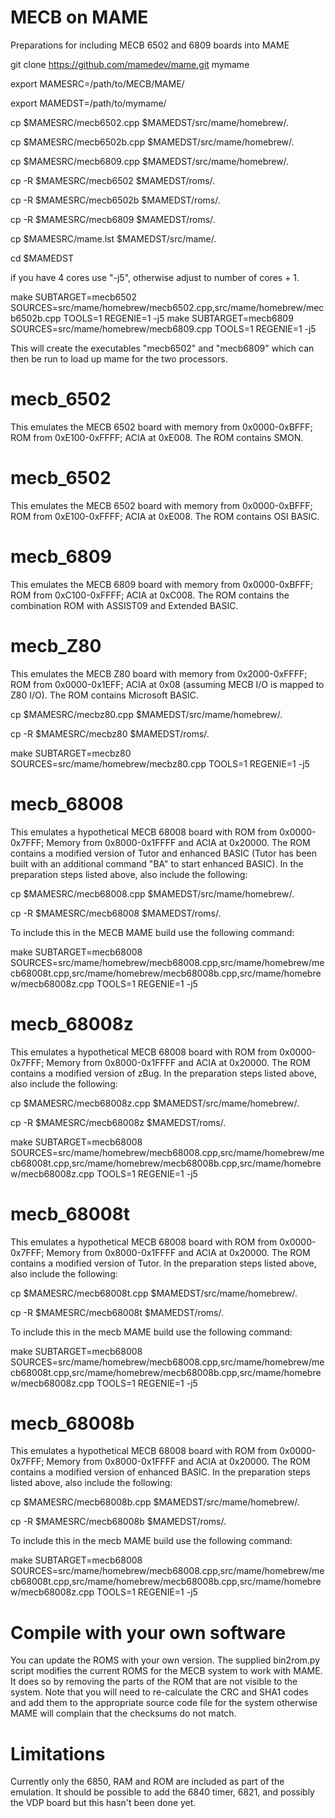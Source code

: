 # MECB on MAME

Preparations for including MECB 6502 and 6809 boards into MAME

git clone https://github.com/mamedev/mame.git mymame

export MAMESRC=/path/to/MECB/MAME/

export MAMEDST=/path/to/mymame/

cp $MAMESRC/mecb6502.cpp $MAMEDST/src/mame/homebrew/.

cp $MAMESRC/mecb6502b.cpp $MAMEDST/src/mame/homebrew/.

cp $MAMESRC/mecb6809.cpp $MAMEDST/src/mame/homebrew/.

cp -R $MAMESRC/mecb6502 $MAMEDST/roms/.

cp -R $MAMESRC/mecb6502b $MAMEDST/roms/.

cp -R $MAMESRC/mecb6809 $MAMEDST/roms/.

cp $MAMESRC/mame.lst $MAMEDST/src/mame/.

cd $MAMEDST

if you have 4 cores use "-j5", otherwise adjust to number of cores + 1.

make SUBTARGET=mecb6502 SOURCES=src/mame/homebrew/mecb6502.cpp,src/mame/homebrew/mecb6502b.cpp TOOLS=1 REGENIE=1 -j5
make SUBTARGET=mecb6809 SOURCES=src/mame/homebrew/mecb6809.cpp TOOLS=1 REGENIE=1 -j5

This will create the executables "mecb6502" and "mecb6809" which can then be run to load up mame for the two processors.

# mecb_6502
This emulates the MECB 6502 board with memory from 0x0000-0xBFFF; ROM from 0xE100-0xFFFF; ACIA at 0xE008. The ROM contains SMON.

# mecb_6502
This emulates the MECB 6502 board with memory from 0x0000-0xBFFF; ROM from 0xE100-0xFFFF; ACIA at 0xE008. The ROM contains OSI BASIC.

# mecb_6809
This emulates the MECB 6809 board with memory from 0x0000-0xBFFF; ROM from 0xC100-0xFFFF; ACIA at 0xC008. The ROM contains the combination ROM with ASSIST09 and Extended BASIC.

# mecb_Z80
This emulates the MECB Z80 board with memory from 0x2000-0xFFFF; ROM from 0x0000-0x1EFF; ACIA at 0x08 (assuming MECB I/O is mapped to Z80 I/O). The ROM contains Microsoft BASIC.

cp $MAMESRC/mecbz80.cpp $MAMEDST/src/mame/homebrew/.

cp -R $MAMESRC/mecbz80 $MAMEDST/roms/.

make SUBTARGET=mecbz80 SOURCES=src/mame/homebrew/mecbz80.cpp TOOLS=1 REGENIE=1 -j5


# mecb_68008
This emulates a hypothetical MECB 68008 board with ROM from 0x0000-0x7FFF; Memory from 0x8000-0x1FFFF and ACIA at 0x20000. The ROM contains a modified version of Tutor and enhanced BASIC (Tutor has been built with an additional command "BA" to start enhanced BASIC). In the preparation steps listed above, also include the following:

cp $MAMESRC/mecb68008.cpp $MAMEDST/src/mame/homebrew/.

cp -R $MAMESRC/mecb68008 $MAMEDST/roms/.

To include this in the MECB MAME build use the following command:

make SUBTARGET=mecb68008 SOURCES=src/mame/homebrew/mecb68008.cpp,src/mame/homebrew/mecb68008t.cpp,src/mame/homebrew/mecb68008b.cpp,src/mame/homebrew/mecb68008z.cpp TOOLS=1 REGENIE=1 -j5

# mecb_68008z
This emulates a hypothetical MECB 68008 board with ROM from 0x0000-0x7FFF; Memory from 0x8000-0x1FFFF and ACIA at 0x20000. The ROM contains a modified version of zBug. In the preparation steps listed above, also include the following:

cp $MAMESRC/mecb68008z.cpp $MAMEDST/src/mame/homebrew/.

cp -R $MAMESRC/mecb68008z $MAMEDST/roms/.

make SUBTARGET=mecb68008 SOURCES=src/mame/homebrew/mecb68008.cpp,src/mame/homebrew/mecb68008t.cpp,src/mame/homebrew/mecb68008b.cpp,src/mame/homebrew/mecb68008z.cpp TOOLS=1 REGENIE=1 -j5

# mecb_68008t
This emulates a hypothetical MECB 68008 board with ROM from 0x0000-0x7FFF; Memory from 0x8000-0x1FFFF and ACIA at 0x20000. The ROM contains a modified version of Tutor. In the preparation steps listed above, also include the following:

cp $MAMESRC/mecb68008t.cpp $MAMEDST/src/mame/homebrew/.

cp -R $MAMESRC/mecb68008t $MAMEDST/roms/.

To include this in the mecb MAME build use the following command:

make SUBTARGET=mecb68008 SOURCES=src/mame/homebrew/mecb68008.cpp,src/mame/homebrew/mecb68008t.cpp,src/mame/homebrew/mecb68008b.cpp,src/mame/homebrew/mecb68008z.cpp TOOLS=1 REGENIE=1 -j5

# mecb_68008b
This emulates a hypothetical MECB 68008 board with ROM from 0x0000-0x7FFF; Memory from 0x8000-0x1FFFF and ACIA at 0x20000. The ROM contains a modified version of enhanced BASIC. In the preparation steps listed above, also include the following:

cp $MAMESRC/mecb68008b.cpp $MAMEDST/src/mame/homebrew/.

cp -R $MAMESRC/mecb68008b $MAMEDST/roms/.

To include this in the mecb MAME build use the following command:

make SUBTARGET=mecb68008 SOURCES=src/mame/homebrew/mecb68008.cpp,src/mame/homebrew/mecb68008t.cpp,src/mame/homebrew/mecb68008b.cpp,src/mame/homebrew/mecb68008z.cpp TOOLS=1 REGENIE=1 -j5

# Compile with your own software
You can update the ROMS with your own version. The supplied bin2rom.py script modifies the current ROMS for the MECB system to work with MAME. It does so by removing the parts of the ROM that are not visible to the system. Note that you will need to re-calculate the CRC and SHA1 codes and add them to the appropriate source code file for the system otherwise MAME will complain that the checksums do not match.

# Limitations

Currently only the 6850, RAM and ROM are included as part of the emulation. It should be possible to add the 6840 timer, 6821, and possibly the VDP board but this hasn't been done yet.